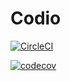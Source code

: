 # Codio

[![CircleCI](https://circleci.com/gh/Xinhe998/codio-website.svg?style=svg&circle-token=6b3d0a6a50d9133b394668c33256fbc995431287)](https://circleci.com/gh/Xinhe998/codio-website)

[![codecov](https://codecov.io/gh/Xinhe998/codio-website/branch/master/graph/badge.svg?token=3AMpL2uOtA)](https://codecov.io/gh/Xinhe998/codio-website)